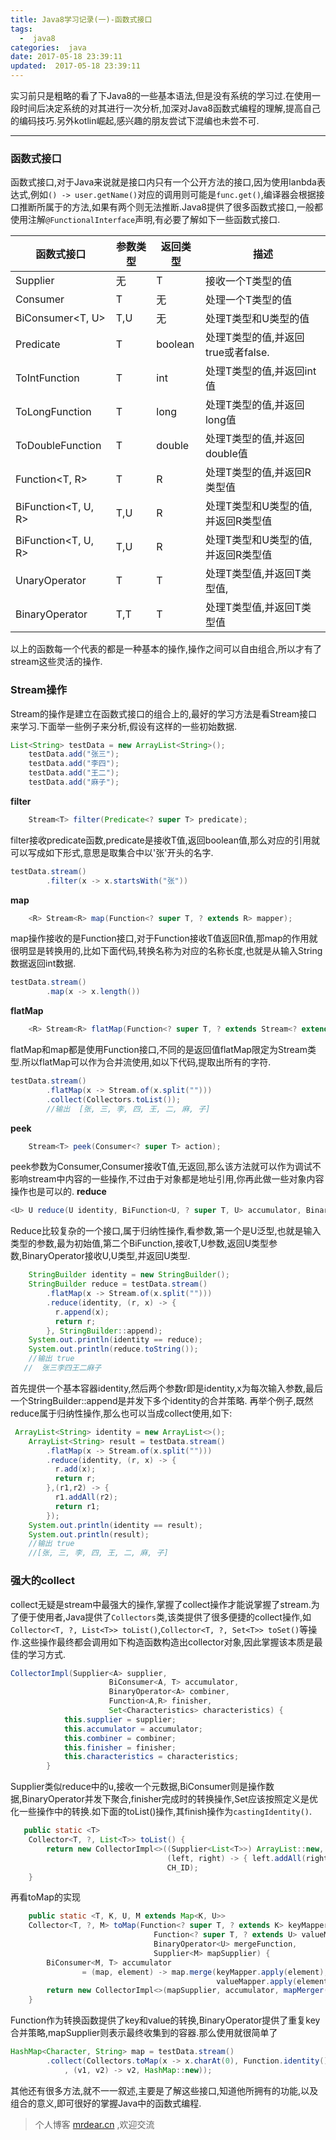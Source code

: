 ```yaml
---
title: Java8学习记录(一)-函数式接口
tags:
  -  java8
categories:  java
date: 2017-05-18 23:39:11
updated:  2017-05-18 23:39:11
---
```

实习前只是粗略的看了下Java8的一些基本语法,但是没有系统的学习过.在使用一段时间后决定系统的对其进行一次分析,加深对Java8函数式编程的理解,提高自己的编码技巧.另外kotlin崛起,感兴趣的朋友尝试下混编也未尝不可.
- - - - -

### 函数式接口
函数式接口,对于Java来说就是接口内只有一个公开方法的接口,因为使用lanbda表达式,例如`() -> user.getName()`对应的调用则可能是`func.get()`,编译器会根据接口推断所属于的方法,如果有两个则无法推断.Java8提供了很多函数式接口,一般都使用注解`@FunctionalInterface`声明,有必要了解如下一些函数式接口.

函数式接口        |      参数类型    |    返回类型   |   描述   |
---  |      ---    |    ---   |    ---
Supplier<T>       |      无      |   T  |   接收一个T类型的值
Consumer<T>        |      T     | 无 |  处理一个T类型的值
BiConsumer<T, U>    | T,U   | 无  |  处理T类型和U类型的值
Predicate<T>    | T  | boolean  |  处理T类型的值,并返回true或者false.
ToIntFunction<T>    | T  | int  |  处理T类型的值,并返回int值
ToLongFunction<T>    | T  | long  |  处理T类型的值,并返回long值
ToDoubleFunction<T>    | T  | double  |  处理T类型的值,并返回double值
Function<T, R>    | T  | R  |  处理T类型的值,并返回R类型值
BiFunction<T, U, R>    | T,U  | R  |  处理T类型和U类型的值,并返回R类型值
BiFunction<T, U, R>    | T,U  | R  |  处理T类型和U类型的值,并返回R类型值
UnaryOperator<T>    | T  | T  |  处理T类型值,并返回T类型值,
BinaryOperator<T>    | T,T  | T  |  处理T类型值,并返回T类型值

以上的函数每一个代表的都是一种基本的操作,操作之间可以自由组合,所以才有了stream这些灵活的操作.

### Stream操作
Stream的操作是建立在函数式接口的组合上的,最好的学习方法是看Stream接口来学习.下面举一些例子来分析,假设有这样的一些初始数据.
```java
List<String> testData = new ArrayList<String>();
    testData.add("张三");
    testData.add("李四");
    testData.add("王二");
    testData.add("麻子");
```

**filter**
```java
    Stream<T> filter(Predicate<? super T> predicate);
```
filter接收predicate函数,predicate是接收T值,返回boolean值,那么对应的引用就可以写成如下形式,意思是取集合中以'张'开头的名字.
```java
testData.stream()
        .filter(x -> x.startsWith("张"))
```
**map**
```java
    <R> Stream<R> map(Function<? super T, ? extends R> mapper);
```
map操作接收的是Function接口,对于Function接收T值返回R值,那map的作用就很明显是转换用的,比如下面代码,转换名称为对应的名称长度,也就是从输入String数据返回int数据.
```java
testData.stream()
        .map(x -> x.length())
```
**flatMap**
```java
    <R> Stream<R> flatMap(Function<? super T, ? extends Stream<? extends R>> mapper);
```
flatMap和map都是使用Function接口,不同的是返回值flatMap限定为Stream类型.所以flatMap可以作为合并流使用,如以下代码,提取出所有的字符.
```java
testData.stream()
        .flatMap(x -> Stream.of(x.split("")))
        .collect(Collectors.toList());
        //输出  [张, 三, 李, 四, 王, 二, 麻, 子]
```
**peek**
```java
    Stream<T> peek(Consumer<? super T> action);
```
peek参数为Consumer,Consumer接收T值,无返回,那么该方法就可以作为调试不影响stream中内容的一些操作,不过由于对象都是地址引用,你再此做一些对象内容操作也是可以的.
**reduce**
```java
<U> U reduce(U identity, BiFunction<U, ? super T, U> accumulator, BinaryOperator<U> combiner);
```
Reduce比较复杂的一个接口,属于归纳性操作,看参数,第一个是U泛型,也就是输入类型的参数,最为初始值,第二个BiFunction,接收T,U参数,返回U类型参数,BinaryOperator接收U,U类型,并返回U类型.
```java
    StringBuilder identity = new StringBuilder();
    StringBuilder reduce = testData.stream()
        .flatMap(x -> Stream.of(x.split("")))
        .reduce(identity, (r, x) -> {
          r.append(x);
          return r;
        }, StringBuilder::append);
    System.out.println(identity == reduce);
    System.out.println(reduce.toString());
    //输出 true
   //  张三李四王二麻子
```
首先提供一个基本容器identity,然后两个参数r即是identity,x为每次输入参数,最后一个StringBuilder::append是并发下多个identity的合并策略.
再举个例子,既然reduce属于归纳性操作,那么也可以当成collect使用,如下:
```java    
 ArrayList<String> identity = new ArrayList<>();
    ArrayList<String> result = testData.stream()
        .flatMap(x -> Stream.of(x.split("")))
        .reduce(identity, (r, x) -> {
          r.add(x);
          return r;
        },(r1,r2) -> {
          r1.addAll(r2);
          return r1;
        });
    System.out.println(identity == result);
    System.out.println(result);
    //输出 true
    //[张, 三, 李, 四, 王, 二, 麻, 子]
```
### 强大的collect
collect无疑是stream中最强大的操作,掌握了collect操作才能说掌握了stream.为了便于使用者,Java提供了`Collectors`类,该类提供了很多便捷的collect操作,如`Collector<T, ?, List<T>> toList()`,`Collector<T, ?, Set<T>> toSet()`等操作.这些操作最终都会调用如下构造函数构造出collector对象,因此掌握该本质是最佳的学习方式.
```java
CollectorImpl(Supplier<A> supplier,
                      BiConsumer<A, T> accumulator,
                      BinaryOperator<A> combiner,
                      Function<A,R> finisher,
                      Set<Characteristics> characteristics) {
            this.supplier = supplier;
            this.accumulator = accumulator;
            this.combiner = combiner;
            this.finisher = finisher;
            this.characteristics = characteristics;
        }
```
Supplier类似reduce中的u,接收一个元数据,BiConsumer则是操作数据,BinaryOperator并发下聚合,finisher完成时的转换操作,Set<Characteristics>应该按照定义是优化一些操作中的转换.如下面的toList()操作,其finish操作为`castingIdentity()`.
```java    
   public static <T>
    Collector<T, ?, List<T>> toList() {
        return new CollectorImpl<>((Supplier<List<T>>) ArrayList::new, List::add,
                                   (left, right) -> { left.addAll(right); return left; },
                                   CH_ID);
    }
```
再看toMap的实现
```java
    public static <T, K, U, M extends Map<K, U>>
    Collector<T, ?, M> toMap(Function<? super T, ? extends K> keyMapper,
                                Function<? super T, ? extends U> valueMapper,
                                BinaryOperator<U> mergeFunction,
                                Supplier<M> mapSupplier) {
        BiConsumer<M, T> accumulator
                = (map, element) -> map.merge(keyMapper.apply(element),
                                              valueMapper.apply(element), mergeFunction);
        return new CollectorImpl<>(mapSupplier, accumulator, mapMerger(mergeFunction), CH_ID);
    }
```
Function作为转换函数提供了key和value的转换,BinaryOperator提供了重复key合并策略,mapSupplier则表示最终收集到的容器.那么使用就很简单了
```java
HashMap<Character, String> map = testData.stream()
        .collect(Collectors.toMap(x -> x.charAt(0), Function.identity()
            , (v1, v2) -> v2, HashMap::new));
```

其他还有很多方法,就不一一叙述,主要是了解这些接口,知道他所拥有的功能,以及组合的意义,即可很好的掌握Java中的函数式编程.

> 个人博客 [mrdear.cn](mrdear.cn) ,欢迎交流


